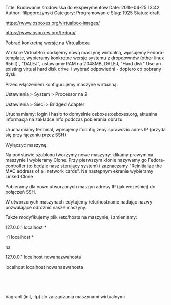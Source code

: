 Title: Budowanie środowiska do eksperymentów
Date: 2019-04-25 13:42
Author: filipgorczynski
Category: Programowanie
Slug: 1925
Status: draft

https://www.osboxes.org/virtualbox-images/

https://www.osboxes.org/fedora/

Pobrać konkretną wersję na Virtualboxa

W oknie VirtualBox dodajemy nową maszynę wirtualną, wpisujemy Fedora-template, wybieramy konkretne wersje systemu z dropdownów (other linux 65bit) , "DALEJ", ustawiamy RAM na 2048MB, DALEJ, "Hard disk" Use an existing virtual hard disk drive  i wybrać odpowiedni - dopiero co pobrany dysk.

Przed włączeniem konfigurujemy maszynę wirtualną:

Ustawienia \> System \> Processor na 2

Ustawienia \> Sieci \> Bridged Adapter

Uruchamiamy: login i hasło to domyślnie osboxes:osboxes.org, aktualna informacja na zakładce Info podczas pobierania obrazu

Uruchamiamy terminal, wpisujemy ifconfig żeby sprawdzić adres IP (przyda się przy łączeniu przez SSH)

Wyłączyć maszynę.

Na podstawie szablonu tworzymy nowe maszyny: klikamy prawym na maszynie i wybieramy Clone. Przy pierwszym klonie nazywamy go Fedora-controller (to będzie nasz sterujący system) i zaznaczamy "Reinitialize the MAC address of all network cards". Na następnym ekranie wybieramy Linked Clone

Pobieramy dla nowo utworzonych maszyn adresy IP (jak wcześniej) do połączeń SSH.

W utworzonych maszynach edytujemy /etc/hostname nadając nazwy pozwalające odróżnić nasze maszyny.

Także modyfikujemy plik /etc/hosts na maszynie, i zmieniamy:

127.0.0.1 localhost \*

::1 localhost \*

na

127.0.0.1 localhost nowanazwahosta

localhost localhost nowanazwahosta

 

 

Vagrant (init, itp) do zarządzania maszynami wirtualnymi
